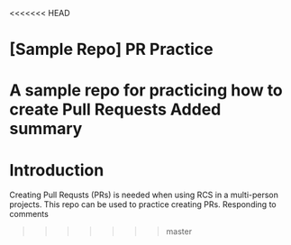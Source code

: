 <<<<<<< HEAD
# [Sample Repo] PR Practice
A sample repo for practicing how to create Pull Requests
Added summary
=======
# Introduction
Creating Pull Requsts (PRs) is needed when using RCS in a multi-person projects. This repo can be used to practice creating PRs.
Responding to comments
>>>>>>> master
